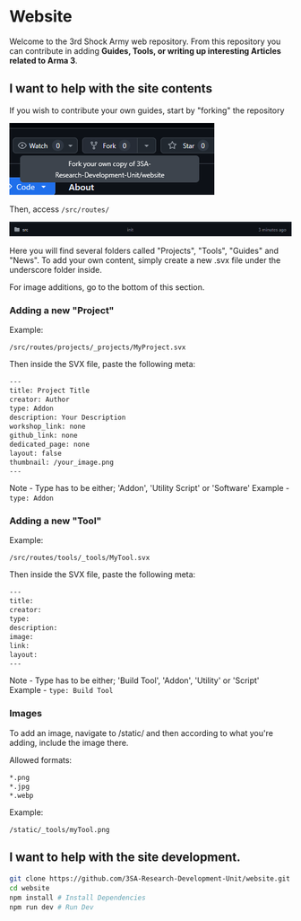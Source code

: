 # Website

Welcome to the 3rd Shock Army web repository. From this repository you can contribute in adding **Guides, Tools, or writing up interesting Articles related to Arma 3**.

## I want to help with the site contents
If you wish to contribute your own guides, start by "forking" the repository

![alt text](_readme/image.png)

Then, access `/src/routes/`

![alt text](_readme/src.png)

Here you will find several folders called "Projects", "Tools", "Guides" and "News". To add your own content, simply create a new .svx file under the underscore folder inside.

For image additions, go to the bottom of this section.
### Adding a new "Project"
Example:
```
/src/routes/projects/_projects/MyProject.svx
```

Then inside the SVX file, paste the following meta:

```
---
title: Project Title
creator: Author
type: Addon
description: Your Description
workshop_link: none
github_link: none
dedicated_page: none
layout: false
thumbnail: /your_image.png
---
```
Note - Type has to be either; 'Addon', 'Utility Script' or 'Software'
Example - `type: Addon`


### Adding a new "Tool"
Example:
```
/src/routes/tools/_tools/MyTool.svx
```

Then inside the SVX file, paste the following meta:

```
---
title:
creator:
type:
description:
image:
link:
layout:
---
```
Note - Type has to be either; 'Build Tool', 'Addon', 'Utility' or 'Script'
Example - `type: Build Tool`

### Images
To add an image, navigate to /static/ and then according to what you're adding, include the image there. 

Allowed formats:
```
*.png
*.jpg
*.webp
```

Example:
```
/static/_tools/myTool.png
```
## I want to help with the site development.
```sh
git clone https://github.com/3SA-Research-Development-Unit/website.git # Clone Repository
cd website
npm install # Install Dependencies
npm run dev # Run Dev
```



